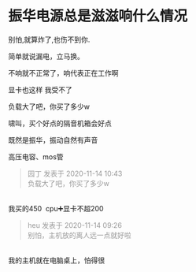 # 振华电源总是滋滋响什么情况


别怕,就算炸了,也伤不到你.

简单就说漏电，立马换。

不响就不正常了，响代表正在工作啊<img src="static/image/smiley/default/lol.gif" smilieid="12" border="0" alt="" />

显卡也这样 我受不了

负载大了吧，你买了多少w

啸叫，买个好点的隔音机箱会好点

既然是振华，振动自然有声音<img src="static/image/smiley/default/lol.gif" smilieid="12" border="0" alt="" />

高压电容、mos管<br />


<div class="quote"><blockquote><font color="#999999">园丁 发表于 2020-11-14 10:43</font><br />
<font color="#999999">负载大了吧，你买了多少w</font></blockquote></div><br />
我买的450&nbsp;&nbsp;cpu➕显卡不超200 

<div class="quote"><blockquote><font color="#999999">heu 发表于 2020-11-14 09:26</font><br />
<font color="#999999">别怕，主机放的离人远一点就好啦</font></blockquote></div><br />
我的主机就在电脑桌上，怕得很
